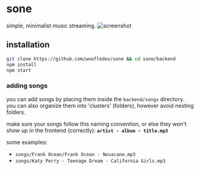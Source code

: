 # sone
simple, minimalist music streaming.
![screenshot](https://i.postimg.cc/1tqJVB6T/image.png)

## installation
```sh
git clone https://github.com/woofledev/sone && cd sone/backend
npm install
npm start
```

### adding songs
you can add songs by placing them inside the `backend/songs` directory.<br>
you can also organize them into 'clusters' (folders), however avoid nesting folders.<br>

make sure your songs follow this naming convention, or else they won't show up in the frontend (correctly): **`artist - album - title.mp3`**<br>

some examples:
- `songs/Frank Ocean/Frank Ocean - Novacane.mp3`
- `songs/Katy Perry - Teenage Dream - California Girls.mp3`